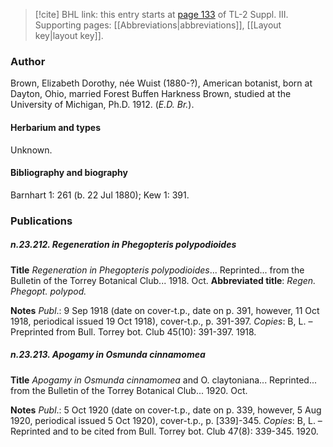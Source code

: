 > [!cite] BHL link: this entry starts at [page 133](https://www.biodiversitylibrary.org/item/103861#page/143/mode/1up) of TL-2 Suppl. III.
> Supporting pages: [[Abbreviations|abbreviations]], [[Layout key|layout key]].

### Author

Brown, Elizabeth Dorothy, née Wuist (1880-?), American botanist, born at Dayton, Ohio, married Forest Buffen Harkness Brown, studied at the University of Michigan, Ph.D. 1912. (*E.D. Br.*).

#### Herbarium and types

Unknown.

#### Bibliography and biography

Barnhart 1: 261 (b. 22 Jul 1880); Kew 1: 391.

### Publications

##### n.23.212. Regeneration in Phegopteris polypodioides

**Title**
*Regeneration in Phegopteris polypodioides*... Reprinted... from the Bulletin of the Torrey Botanical Club... 1918. Oct.
**Abbreviated title**: *Regen. Phegopt. polypod.*

**Notes**
*Publ*.: 9 Sep 1918 (date on cover-t.p., date on p. 391, however, 11 Oct 1918, periodical issued 19 Oct 1918), cover-t.p., p. 391-397. *Copies*: B, L. – Preprinted from Bull. Torrey bot. Club 45(10): 391-397. 1918.

##### n.23.213. Apogamy in Osmunda cinnamomea

**Title**
*Apogamy in Osmunda cinnamomea* and O. claytoniana... Reprinted... from the Bulletin of the Torrey Botanical Club... 1920. Oct.

**Notes**
*Publ*.: 5 Oct 1920 (date on cover-t.p., date on p. 339, however, 5 Aug 1920, periodical issued 5 Oct 1920), cover-t.p., p. \[339\]-345. *Copies*: B, L. – Reprinted and to be cited from Bull. Torrey bot. Club 47(8): 339-345. 1920.

